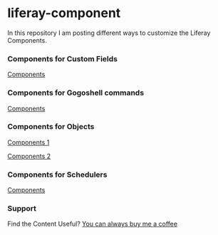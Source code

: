 # liferay-component

In this repository I am posting different ways to customize the Liferay Components.


### Components for Custom Fields
[Components](https://github.com/BhargavVaghasiya-RV/liferay-component/tree/main/component-workspace/modules/custom-field-customization-api)


### Components for Gogoshell commands
[Components](https://github.com/BhargavVaghasiya-RV/liferay-component/tree/main/component-workspace/modules/gogo-shell-api)



### Components for Objects
[Components 1](https://github.com/BhargavVaghasiya-RV/liferay-component/tree/main/component-workspace/modules/object-customization-api)

[Components 2](https://github.com/BhargavVaghasiya-RV/liferay-component/tree/main/component-workspace/modules/object-dsl-api)



### Components for Schedulers
[Components](https://github.com/BhargavVaghasiya-RV/liferay-component/tree/main/component-workspace/modules/scheduler-api)


### Support
Find the Content Useful? [You can always buy me a coffee](https://www.buymeacoffee.com/brgv)
